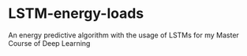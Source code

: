 # LSTM-energy-loads
An energy predictive algorithm with the usage of LSTMs for my Master Course of Deep Learning
